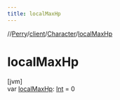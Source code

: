 ```yaml
---
title: localMaxHp
---
```

//[Perry](../../../index.html)/[client](../index.html)/[Character](index.html)/[localMaxHp](local-max-hp.html)



# localMaxHp



[jvm]\
var [localMaxHp](local-max-hp.html): [Int](https://kotlinlang.org/api/latest/jvm/stdlib/kotlin/-int/index.html) = 0




